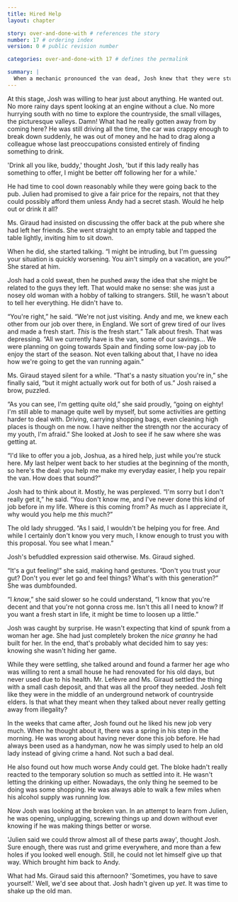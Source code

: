 ```yaml
---
title: Hired Help
layout: chapter

story: over-and-done-with # references the story
number: 17 # ordering index
version: 0 # public revision number

categories: over-and-done-with 17 # defines the permalink

summary: |
  When a mechanic pronounced the van dead, Josh knew that they were stuck there without money. Ms. Giraud, English-born elderly woman, may have a solution.
---
```

At this stage, Josh was willing to hear just about anything. He wanted out. No more rainy days spent looking at an engine without a clue. No more hurrying south with no time to explore the countryside, the small villages, the picturesque valleys. Damn! What had he really gotten away from by coming here? He was still driving all the time, the car was crappy enough to break down suddenly, he was out of money and he had to drag along a colleague whose last preoccupations consisted entirely of finding something to drink.

'Drink all you like, buddy,' thought Josh, 'but if this lady really has something to offer, I might be better off following her for a while.'

He had time to cool down reasonably while they were going back to the pub. Julien had promised to give a fair price for the repairs, not that they could possibly afford them unless Andy had a secret stash. Would he help out or drink it all?

Ms. Giraud had insisted on discussing the offer back at the pub where she had left her friends. She went straight to an empty table and tapped the table lightly, inviting him to sit down.

When he did, she started talking. “I might be intruding, but I'm guessing your situation is quickly worsening. You ain't simply on a vacation, are you?” She stared at him.

Josh had a cold sweat, then he pushed away the idea that she might be related to the guys they left. That would make no sense: she was just a nosey old woman with a hobby of talking to strangers. Still, he wasn't about to tell her everything. He didn't have to.

“You're right,” he said. “We're not just visiting. Andy and me, we knew each other from our job over there, in England. We sort of grew tired of our lives and made a fresh start. *This* is the fresh start.” Talk about fresh. That was depressing. “All we currently have is the van, some of our savings… We were planning on going towards Spain and finding some low-pay job to enjoy the start of the season. Not even talking about that, I have no idea how we're going to get the van running again.”

Ms. Giraud stayed silent for a while. “That's a nasty situation you're in,” she finally said, “but it might actually work out for both of us.” Josh raised a brow, puzzled.

“As you can see, I'm getting quite old,” she said proudly, “going on eighty! I'm still able to manage quite well by myself, but some activities are getting harder to deal with. Driving, carrying shopping bags, even cleaning high places is though on me now. I have neither the strength nor the accuracy of my youth, I'm afraid.” She looked at Josh to see if he saw where she was getting at.

“I'd like to offer you a job, Joshua, as a hired help, just while you're stuck here. My last helper went back to her studies at the beginning of the month, so here's the deal: you help me make my everyday easier, I help you repair the van. How does that sound?”

Josh had to think about it. Mostly, he was perplexed. “I'm sorry but I don't really get it,” he said. “You don't know me, and I've never done this kind of job before in my life. Where is this coming from? As much as I appreciate it, why would you help me *this* much?”

The old lady shrugged. “As I said, I wouldn't be helping you for free. And while I certainly don't know you very much, I know enough to trust you with this proposal. You see what I mean.”

Josh's befuddled expression said otherwise. Ms. Giraud sighed.

“It's a gut feeling!” she said, making hand gestures. “Don't you trust your gut? Don't you ever let go and feel things? What's with this generation?” She was dumbfounded.

“I *know*,” she said slower so he could understand, “I know that you're decent and that you're not gonna cross me. Isn't this all I need to know? If you want a fresh start in life, it might be time to loosen up a little.”

Josh was caught by surprise. He wasn't expecting that kind of spunk from a woman her age. She had just completely broken the *nice granny* he had built for her. In the end, that's probably what decided him to say yes: knowing she wasn't hiding her game.

While they were settling, she talked around and found a farmer her age who was willing to rent a small house he had renovated for his old days, but never used due to his health. Mr. Lefèvre and Ms. Giraud settled the thing with a small cash deposit, and that was all the proof they needed. Josh felt like they were in the middle of an underground network of countryside elders. Is that what they meant when they talked about never really getting away from illegality?

In the weeks that came after, Josh found out he liked his new job very much. When he thought about it, there was a spring in his step in the morning. He was wrong about having never done this job before. He had always been used as a handyman, now he was simply used to help an old lady instead of giving crime a hand. Not such a bad deal.

He also found out how much worse Andy could get. The bloke hadn't really reacted to the temporary solution so much as settled into it. He wasn't letting the drinking up either. Nowadays, the only thing he seemed to be doing was some shopping. He was always able to walk a few miles when his alcohol supply was running low.

Now Josh was looking at the broken van. In an attempt to learn from Julien, he was opening, unplugging, screwing things up and down without ever knowing if he was making things better or worse.

'Julien said we could throw almost all of these parts away', thought Josh. Sure enough, there was rust and grime everywhere, and more than a few holes if you looked well enough. Still, he could not let himself give up that way. Which brought him back to Andy.

What had Ms. Giraud said this afternoon? 'Sometimes, you have to save yourself.' Well, we'd see about that. Josh hadn't given up *yet*. It was time to shake up the old man.
